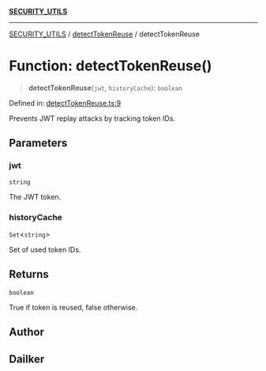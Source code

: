 [**SECURITY_UTILS**](../../README.md)

***

[SECURITY_UTILS](../../README.md) / [detectTokenReuse](../README.md) / detectTokenReuse

# Function: detectTokenReuse()

> **detectTokenReuse**(`jwt`, `historyCache`): `boolean`

Defined in: [detectTokenReuse.ts:9](https://github.com/dailker/everyutil-js/blob/b3e269da55b7d96c15eb37e98c5c4f6b94f05f6f/src/security/detectTokenReuse.ts#L9)

Prevents JWT replay attacks by tracking token IDs.

## Parameters

### jwt

`string`

The JWT token.

### historyCache

`Set`\<`string`\>

Set of used token IDs.

## Returns

`boolean`

True if token is reused, false otherwise.

## Author

## Dailker
